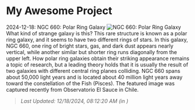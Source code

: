 # My Awesome Project

<!-- APOD Start -->
2024-12-18: NGC 660: Polar Ring Galaxy
![NGC 660: Polar Ring Galaxy](https://apod.nasa.gov/apod/image/2412/NGC660_Selby_960.jpg)
What kind of strange galaxy is this? This rare structure is known as a polar ring galaxy, and it seems to have two different rings of stars.  In this galaxy, NGC 660, one ring of bright stars, gas, and dark dust appears nearly vertical, while another similar but shorter ring runs diagonally from the upper left.  How polar ring galaxies obtain their striking appearance remains a topic of research, but a leading theory holds that it is usually the result of two galaxies with different central ring planes colliding.  NGC 660 spans about 50,000 light years and is located about 40 million light years away toward the constellation of the Fish (Pisces).  The featured image was captured recently from Observatorio El Sauce in Chile.
> _Last Updated: 12/18/2024, 08:12:20 AM (in )_
<!-- APOD End -->
